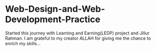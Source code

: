 # Web-Design-and-Web-Development-Practice
Started this journey with Learning and Earning(LEDP) project and Jillur Rahman. I am grateful to my creator ALLAH for giving me the chance to enrich my skills...
